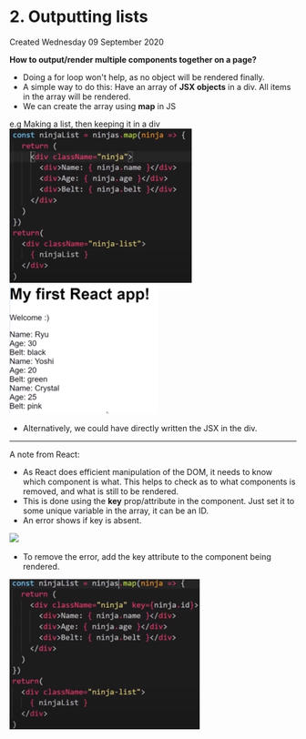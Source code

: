 # 2. Outputting lists
Created Wednesday 09 September 2020

**How to output/render multiple components together on a page?**

* Doing a for loop won't help, as no object will be rendered finally.
* A simple way to do this: Have an array of **JSX objects** in a div. All items in the array will be rendered.
* We can create the array using **map** in JS


e.g Making a list, then keeping it in a div
![](2._React_-_basics/6._Dynamic_rendering_in_JSX/2._Outputting_lists/pasted_image.png)	![](2._React_-_basics/6._Dynamic_rendering_in_JSX/2._Outputting_lists/pasted_image001.png)

* Alternatively, we could have directly written the JSX in the div.


*****

A note from React:

* As React does efficient manipulation of the DOM, it needs to know which component is what. This helps to check as to what components is removed, and what is still to be rendered.
* This is done using the **key** prop/attribute in the component. Just set it to some unique variable in the array, it can be an ID.
* An error shows if key is absent.

![](pasted_image003.png)

* To remove the error, add the key attribute to the component being rendered.

![](2._React_-_basics/6._Dynamic_rendering_in_JSX/2._Outputting_lists/pasted_image002.png)

